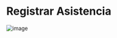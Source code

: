 # Registrar Asistencia
![image](https://github.com/amezcua04s/FCA-Proyecto-OO-01/assets/125850397/4325f0ce-ac53-43b9-8dca-dd2d708d2289)
